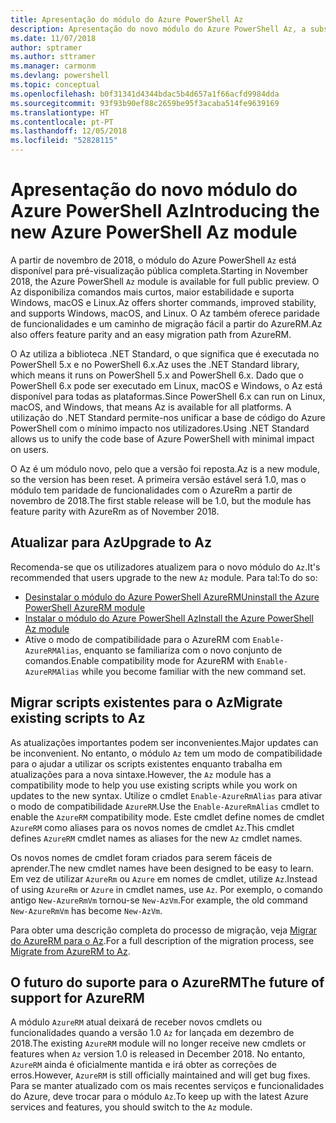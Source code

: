 ```yaml
---
title: Apresentação do módulo do Azure PowerShell Az
description: Apresentação do novo módulo do Azure PowerShell Az, a substituição do módulo AzureRM.
ms.date: 11/07/2018
author: sptramer
ms.author: sttramer
ms.manager: carmonm
ms.devlang: powershell
ms.topic: conceptual
ms.openlocfilehash: b0f31341d4344bdac5b4d657a1f66acfd9984dda
ms.sourcegitcommit: 93f93b90ef88c2659be95f3acaba514fe9639169
ms.translationtype: HT
ms.contentlocale: pt-PT
ms.lasthandoff: 12/05/2018
ms.locfileid: "52828115"
---
```

# <a name="introducing-the-new-azure-powershell-az-module"></a><span data-ttu-id="d028f-103">Apresentação do novo módulo do Azure PowerShell Az</span><span class="sxs-lookup"><span data-stu-id="d028f-103">Introducing the new Azure PowerShell Az module</span></span>

<span data-ttu-id="d028f-104">A partir de novembro de 2018, o módulo do Azure PowerShell `Az` está disponível para pré-visualização pública completa.</span><span class="sxs-lookup"><span data-stu-id="d028f-104">Starting in November 2018, the Azure PowerShell `Az` module is available for full public preview.</span></span>
<span data-ttu-id="d028f-105">O Az disponibiliza comandos mais curtos, maior estabilidade e suporta Windows, macOS e Linux.</span><span class="sxs-lookup"><span data-stu-id="d028f-105">Az offers shorter commands, improved stability, and supports Windows, macOS, and Linux.</span></span> <span data-ttu-id="d028f-106">O Az também oferece paridade de funcionalidades e um caminho de migração fácil a partir do AzureRM.</span><span class="sxs-lookup"><span data-stu-id="d028f-106">Az also offers feature parity and an easy migration path from AzureRM.</span></span>

<span data-ttu-id="d028f-107">O Az utiliza a biblioteca .NET Standard, o que significa que é executada no PowerShell 5.x e no PowerShell 6.x.</span><span class="sxs-lookup"><span data-stu-id="d028f-107">Az uses the .NET Standard library, which means it runs on PowerShell 5.x and PowerShell 6.x.</span></span>
<span data-ttu-id="d028f-108">Dado que o PowerShell 6.x pode ser executado em Linux, macOS e Windows, o Az está disponível para todas as plataformas.</span><span class="sxs-lookup"><span data-stu-id="d028f-108">Since PowerShell 6.x can run on Linux, macOS, and Windows, that means Az is available for all platforms.</span></span>
<span data-ttu-id="d028f-109">A utilização do .NET Standard permite-nos unificar a base de código do Azure PowerShell com o mínimo impacto nos utilizadores.</span><span class="sxs-lookup"><span data-stu-id="d028f-109">Using .NET Standard allows us to unify the code base of Azure PowerShell with minimal impact on users.</span></span>

<span data-ttu-id="d028f-110">O Az é um módulo novo, pelo que a versão foi reposta.</span><span class="sxs-lookup"><span data-stu-id="d028f-110">Az is a new module, so the version has been reset.</span></span> <span data-ttu-id="d028f-111">A primeira versão estável será 1.0, mas o módulo tem paridade de funcionalidades com o AzureRm a partir de novembro de 2018.</span><span class="sxs-lookup"><span data-stu-id="d028f-111">The first stable release will be 1.0, but the module has feature parity with AzureRm as of November 2018.</span></span>

## <a name="upgrade-to-az"></a><span data-ttu-id="d028f-112">Atualizar para Az</span><span class="sxs-lookup"><span data-stu-id="d028f-112">Upgrade to Az</span></span>

<span data-ttu-id="d028f-113">Recomenda-se que os utilizadores atualizem para o novo módulo do `Az`.</span><span class="sxs-lookup"><span data-stu-id="d028f-113">It's recommended that users upgrade to the new `Az` module.</span></span> <span data-ttu-id="d028f-114">Para tal:</span><span class="sxs-lookup"><span data-stu-id="d028f-114">To do so:</span></span>

* [<span data-ttu-id="d028f-115">Desinstalar o módulo do Azure PowerShell AzureRM</span><span class="sxs-lookup"><span data-stu-id="d028f-115">Uninstall the Azure PowerShell AzureRM module</span></span>](/powershell/azure/uninstall-azurerm-ps)
* [<span data-ttu-id="d028f-116">Instalar o módulo do Azure PowerShell Az</span><span class="sxs-lookup"><span data-stu-id="d028f-116">Install the Azure PowerShell Az module</span></span>](/powershell/azure/install-az-ps)
* <span data-ttu-id="d028f-117">Ative o modo de compatibilidade para o AzureRM com `Enable-AzureRMAlias`, enquanto se familiariza com o novo conjunto de comandos.</span><span class="sxs-lookup"><span data-stu-id="d028f-117">Enable compatibility mode for AzureRM with `Enable-AzureRMAlias` while you become familiar with the new command set.</span></span>

## <a name="migrate-existing-scripts-to-az"></a><span data-ttu-id="d028f-118">Migrar scripts existentes para o Az</span><span class="sxs-lookup"><span data-stu-id="d028f-118">Migrate existing scripts to Az</span></span>

<span data-ttu-id="d028f-119">As atualizações importantes podem ser inconvenientes.</span><span class="sxs-lookup"><span data-stu-id="d028f-119">Major updates can be inconvenient.</span></span> <span data-ttu-id="d028f-120">No entanto, o módulo `Az` tem um modo de compatibilidade para o ajudar a utilizar os scripts existentes enquanto trabalha em atualizações para a nova sintaxe.</span><span class="sxs-lookup"><span data-stu-id="d028f-120">However, the `Az` module has a compatibility mode to help you use existing scripts while you work on updates to the new syntax.</span></span> <span data-ttu-id="d028f-121">Utilize o cmdlet `Enable-AzureRmAlias` para ativar o modo de compatibilidade `AzureRM`.</span><span class="sxs-lookup"><span data-stu-id="d028f-121">Use the `Enable-AzureRmAlias` cmdlet to enable the `AzureRM` compatibility mode.</span></span> <span data-ttu-id="d028f-122">Este cmdlet define nomes de cmdlet `AzureRM` como aliases para os novos nomes de cmdlet `Az`.</span><span class="sxs-lookup"><span data-stu-id="d028f-122">This cmdlet defines `AzureRM` cmdlet names as aliases for the new `Az` cmdlet names.</span></span>

<span data-ttu-id="d028f-123">Os novos nomes de cmdlet foram criados para serem fáceis de aprender.</span><span class="sxs-lookup"><span data-stu-id="d028f-123">The new cmdlet names have been designed to be easy to learn.</span></span> <span data-ttu-id="d028f-124">Em vez de utilizar `AzureRm` ou `Azure` em nomes de cmdlet, utilize `Az`.</span><span class="sxs-lookup"><span data-stu-id="d028f-124">Instead of using `AzureRm` or `Azure` in cmdlet names, use `Az`.</span></span> <span data-ttu-id="d028f-125">Por exemplo, o comando antigo `New-AzureRmVm` tornou-se `New-AzVm`.</span><span class="sxs-lookup"><span data-stu-id="d028f-125">For example, the old command `New-AzureRmVm` has become `New-AzVm`.</span></span>

<span data-ttu-id="d028f-126">Para obter uma descrição completa do processo de migração, veja [Migrar do AzureRM para o Az](migrate-from-azurerm-to-az.md).</span><span class="sxs-lookup"><span data-stu-id="d028f-126">For a full description of the migration process, see [Migrate from AzureRM to Az](migrate-from-azurerm-to-az.md).</span></span>

## <a name="the-future-of-support-for-azurerm"></a><span data-ttu-id="d028f-127">O futuro do suporte para o AzureRM</span><span class="sxs-lookup"><span data-stu-id="d028f-127">The future of support for AzureRM</span></span>

<span data-ttu-id="d028f-128">A módulo `AzureRM` atual deixará de receber novos cmdlets ou funcionalidades quando a versão 1.0 `Az` for lançada em dezembro de 2018.</span><span class="sxs-lookup"><span data-stu-id="d028f-128">The existing `AzureRM` module will no longer receive new cmdlets or features when `Az` version 1.0 is released in December 2018.</span></span> <span data-ttu-id="d028f-129">No entanto, `AzureRM` ainda é oficialmente mantida e irá obter as correções de erros.</span><span class="sxs-lookup"><span data-stu-id="d028f-129">However, `AzureRM` is still officially maintained and will get bug fixes.</span></span> <span data-ttu-id="d028f-130">Para se manter atualizado com os mais recentes serviços e funcionalidades do Azure, deve trocar para o módulo `Az`.</span><span class="sxs-lookup"><span data-stu-id="d028f-130">To keep up with the latest Azure services and features, you should switch to the `Az` module.</span></span>